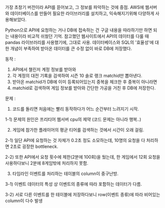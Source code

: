 가장 초창기 버전이라 API를 뜯어보고, 그 정보를 파악하는 것에 중점.
AWS에 웹서버와 데이터베이스를 만들어 필요한 라이브러리를 설치하고, 익숙해지기위해 다양하게 사용해보았다.

Python으로 API에 요청하는 거나 DB에 접속하는 건 구글 내용을 따라하기만 하면 되는 내용이라 비교적 쉬웠던 기억.
참고했던 웹사이트에서 API의 데이터를 다룰 때 pandas 라이브러리를 사용했기에, 그대로 사용.
데이터베이스와 SQL의 '효율성'에 대한 개념이 부족하여 받아온 데이터를 큰 수정 없이 바로 DB에 저장했다.

동작 : 
1) API에서 챌린저 계정 정보를 받아와
2) 각 계정의 대전 기록을 검색하여 시즌 10 솔로 랭크 matchid만 뽑아낸다.
3) 받아온 matchid가 DB에 이미 등록되어있는지 중복을 체크한 후 중복이 아니라면
4) matchid로 검색하여 게임 정보를 받아와 간단한 가공을 거친 후 DB에 저장한다.

문제 : 
1) 코드를 돌리면 처음에는 빨리 동작하다가 어느 순간부터 느려지기 시작.

1-1) 문제의 원인은 프리티어 웹서버 cpu의 제약 (코드 문제는 아니라 행복..)

2) 게임에 참가한 플레이어의 평균 티어를 검색하는 것에서 시간이 오래 걸림.

2-1) 일단 API에 요청하는 것 자체가 0.2초 정도 소모하는데, 10명의 요청을 다 처리하면 2초로 굉장한 bottleneck.

2-2) 또한 API에서 요청 횟수에 제한(2분에 100회)을 뒀는데, 한 게임에서 12회 요청을 사용하다보니 2분에 8게임밖에 처리하지 못함.

3) 타임라인 이벤트를 처리하는 테이블의 column이 중구난방.

3-1) 이벤트 데이터의 특성 상 이벤트의 종류에 따라 포함하는 데이터가 다름.

3-2) 서로 다른 이벤트를 한 테이블에 저장하다보니 row(이벤트 종류)에 따라 비어있는 column이 다수 발생 
